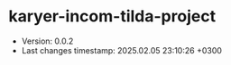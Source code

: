 <!--
@since 2024.10.06, 22:56
@changed 2024.10.06, 22:56
-->

# karyer-incom-tilda-project

- Version: 0.0.2
- Last changes timestamp: 2025.02.05 23:10:26 +0300

